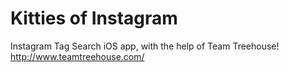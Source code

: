 # Kitties of Instagram
Instagram Tag Search iOS app, with the help of Team Treehouse! http://www.teamtreehouse.com/
